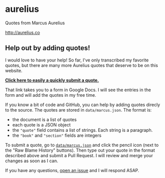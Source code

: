 aurelius
========

Quotes from Marcus Aurelius

http://aurelius.co


## Help out by adding quotes!

I would love to have your help! So far, I've only transcribed my
favorite quotes, but there are many more Aurelius quotes that deserve
to be on this website.

[**Click here to easily a quickly submit a quote.**](https://goo.gl/forms/zivB95KX91rzcPHT2)

That link takes you to a form in Google Docs. I will see the entries
in the form and will add the quotes in my free time.

If you know a bit of code and GitHub, you can help by adding quotes
direcly to the source. The quotes are stored in
`data/marcus.json`. The format is:

- the document is a list of quotes
- each quote is a JSON object
- the `"quote"` field contains a list of strings. Each string is a
  paragraph.
- the `"book"` and `"section"` fields are integers

To submit a quote, go to [`data/marcus.json`][data] and click the
pencil icon (next to the "Raw Blame History" buttons). Then type out
your quote in the format described above and submit a Pull Request. I
will review and merge your changes as soon as I can.

[data]: https://github.com/bsima/aurelius/blob/gh-pages/data/marcus.json

If you have any questions, [open an issue][newissue] and I will
respond ASAP.

[newissue]: https://github.com/bsima/aurelius/issues/new
